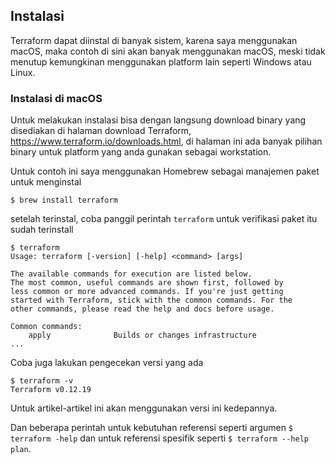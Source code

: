 ## Instalasi

Terraform dapat diinstal di banyak sistem, karena saya menggunakan macOS, maka contoh di sini akan banyak menggunakan macOS, meski tidak menutup kemungkinan menggunakan platform lain seperti Windows atau Linux.

### Instalasi di macOS
Untuk melakukan instalasi bisa dengan langsung download binary yang disediakan di halaman download Terraform, https://www.terraform.io/downloads.html, di halaman ini ada banyak pilihan binary untuk platform yang anda gunakan sebagai workstation.

Untuk contoh ini saya menggunakan Homebrew sebagai manajemen paket untuk menginstal

`$ brew install terraform`

setelah terinstal, coba panggil perintah `terraform` untuk verifikasi paket itu sudah terinstall

```shell
$ terraform
Usage: terraform [-version] [-help] <command> [args]

The available commands for execution are listed below.
The most common, useful commands are shown first, followed by
less common or more advanced commands. If you're just getting
started with Terraform, stick with the common commands. For the
other commands, please read the help and docs before usage.

Common commands:
    apply              Builds or changes infrastructure
...
```

Coba juga lakukan pengecekan versi yang ada
```shell
$ terraform -v
Terraform v0.12.19
```
Untuk artikel-artikel ini akan menggunakan versi ini kedepannya.

Dan beberapa perintah untuk kebutuhan referensi seperti argumen `$ terraform -help` dan untuk referensi spesifik seperti `$ terraform --help plan`.
